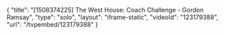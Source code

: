 {
    "title": "[1508374225] The West House: Coach Challenge - Gordon Ramsay",
    "type": "solo",
    "layout": "iframe-static",
    "videoId": "123179388",
    "url": "\/tvpembed\/123179388"
}